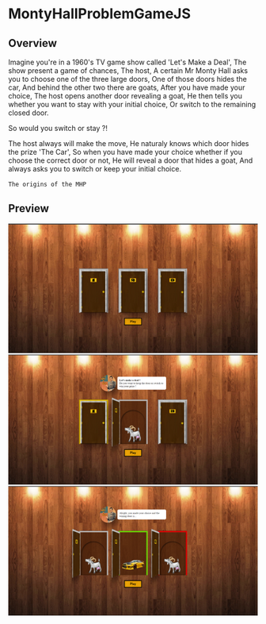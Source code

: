 # MontyHallProblemGameJS

## Overview

Imagine you're in a 1960's TV game show called 'Let's Make a Deal', The show present a game of chances,
The host, A certain Mr Monty Hall asks you to choose one of the three large doors,
One of those doors hides the car, And behind the other two there are goats, After you have made your choice, The host opens another door revealing a goat, He then tells you whether you want to stay with your initial choice, Or switch to the remaining closed door.

So would you switch or stay ?!

The host always will make the move, He naturaly knows which door hides the prize 'The Car', So when you have made your choice whether
if you choose the correct door or not, He will reveal a door that hides a goat, And always asks you to switch or keep your initial choice.

    The origins of the MHP

## Preview

<img src="https://github.com/LakhderAmine99/MontyHallProblemGameJS/blob/main/screenshots/mh%20(1).png">

<br/>

<img src="https://github.com/LakhderAmine99/MontyHallProblemGameJS/blob/main/screenshots/mh%20(2).png">

<br/>

<img src="https://github.com/LakhderAmine99/MontyHallProblemGameJS/blob/main/screenshots/mh%20(3).png">
